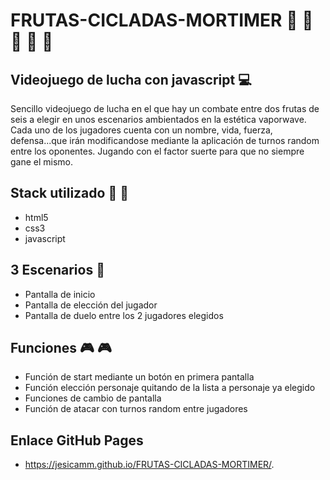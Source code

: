 # FRUTAS-CICLADAS-MORTIMER :strawberry: :banana: :pineapple: :green_apple: :peach:

## Videojuego de lucha con javascript  :computer:
Sencillo videojuego de lucha en el que hay un combate entre dos frutas de seis a elegir en unos escenarios ambientados en la estética vaporwave.
Cada uno de los jugadores cuenta con un nombre, vida, fuerza, defensa...que irán modificandose mediante la aplicación de turnos random entre los oponentes. Jugando con el factor suerte para que no siempre gane el mismo.

## Stack utilizado :wrench: :wrench:
* html5
* css3
* javascript

## 3 Escenarios :rocket:
* Pantalla de inicio
* Pantalla de elección del jugador
* Pantalla de duelo entre los 2 jugadores elegidos

## Funciones :video_game: :video_game:
* Función de start mediante un botón en primera pantalla
* Función elección personaje quitando de la lista a personaje ya elegido
* Funciones de cambio de pantalla
* Función de atacar con turnos random entre jugadores

## Enlace GitHub Pages
* https://jesicamm.github.io/FRUTAS-CICLADAS-MORTIMER/.

